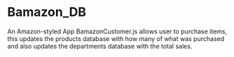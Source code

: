 # Bamazon_DB
An Amazon-styled App
BamazonCustomer.js allows user to purchase items, this updates the products database with how many of what was
purchased and also updates the departments database with the total sales.